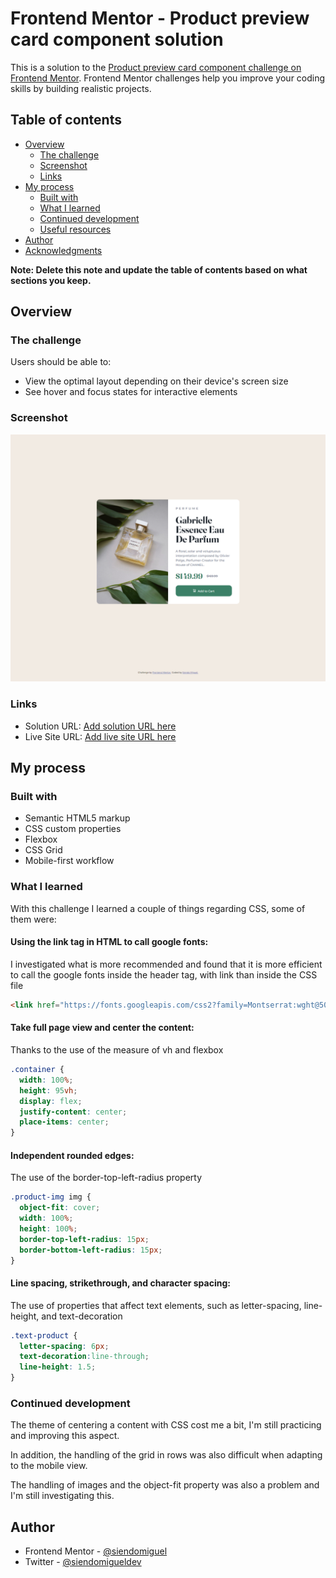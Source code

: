 # Frontend Mentor - Product preview card component solution

This is a solution to the [Product preview card component challenge on Frontend Mentor](https://www.frontendmentor.io/challenges/product-preview-card-component-GO7UmttRfa). Frontend Mentor challenges help you improve your coding skills by building realistic projects. 

## Table of contents

- [Overview](#overview)
  - [The challenge](#the-challenge)
  - [Screenshot](#screenshot)
  - [Links](#links)
- [My process](#my-process)
  - [Built with](#built-with)
  - [What I learned](#what-i-learned)
  - [Continued development](#continued-development)
  - [Useful resources](#useful-resources)
- [Author](#author)
- [Acknowledgments](#acknowledgments)

**Note: Delete this note and update the table of contents based on what sections you keep.**

## Overview

### The challenge

Users should be able to:

- View the optimal layout depending on their device's screen size
- See hover and focus states for interactive elements

### Screenshot

![](./images/Screenshot.png)

### Links

- Solution URL: [Add solution URL here](https://www.frontendmentor.io/solutions/product-card-responsive-desing-html-and-css-FZ3VTsDlD4)
- Live Site URL: [Add live site URL here](https://siendomiguel.github.io/product-preview-card-component/)

## My process

### Built with

- Semantic HTML5 markup
- CSS custom properties
- Flexbox
- CSS Grid
- Mobile-first workflow

### What I learned

With this challenge I learned a couple of things regarding CSS, some of them were:

#### Using the link tag in HTML to call google fonts:
I investigated what is more recommended and found that it is more efficient to call the google fonts inside the header tag, with link than inside the CSS file
```html
<link href="https://fonts.googleapis.com/css2?family=Montserrat:wght@500;700&display=swap" rel="stylesheet">
```

#### Take full page view and center the content:
Thanks to the use of the measure of vh and flexbox
```css
.container {
  width: 100%;
  height: 95vh;
  display: flex;
  justify-content: center;
  place-items: center;
}
```

#### Independent rounded edges:
The use of the border-top-left-radius property
```css
.product-img img {
  object-fit: cover;
  width: 100%;
  height: 100%;
  border-top-left-radius: 15px;
  border-bottom-left-radius: 15px;
}
```

#### Line spacing, strikethrough, and character spacing:
The use of properties that affect text elements, such as letter-spacing, line-height, and text-decoration
```css
.text-product {
  letter-spacing: 6px;
  text-decoration:line-through;
  line-height: 1.5;
}
```

### Continued development

The theme of centering a content with CSS cost me a bit, I'm still practicing and improving this aspect.

In addition, the handling of the grid in rows was also difficult when adapting to the mobile view.

The handling of images and the object-fit property was also a problem and I'm still investigating this.

## Author

- Frontend Mentor - [@siendomiguel](https://www.frontendmentor.io/profile/siendomiguel)
- Twitter - [@siendomigueldev](https://www.twitter.com/siendomigueldev)
